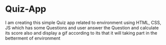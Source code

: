 # Quiz-App
I am creating this simple Quiz app related to environment using HTML, CSS, JS which has some Questions and user answer the Question and calculate its score also and display a gif according to its that it will taking part in the betterment of environment
